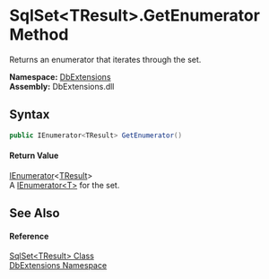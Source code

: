 SqlSet&lt;TResult>.GetEnumerator Method
=======================================
Returns an enumerator that iterates through the set.
  
**Namespace:** [DbExtensions][1]  
**Assembly:** DbExtensions.dll

Syntax
------

```csharp
public IEnumerator<TResult> GetEnumerator()
```

#### Return Value
[IEnumerator][2]&lt;[TResult][3]>  
A [IEnumerator&lt;T>][2] for the set.

See Also
--------

#### Reference
[SqlSet&lt;TResult> Class][3]  
[DbExtensions Namespace][1]  

[1]: ../README.md
[2]: https://learn.microsoft.com/dotnet/api/system.collections.generic.ienumerator-1
[3]: README.md